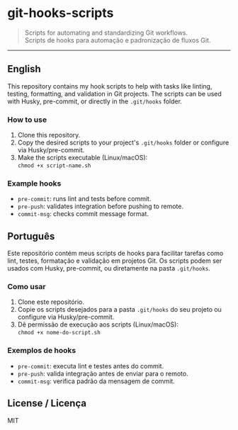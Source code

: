 # git-hooks-scripts

> Scripts for automating and standardizing Git workflows.  
> Scripts de hooks para automação e padronização de fluxos Git.

---

## English

This repository contains my hook scripts to help with tasks like linting, testing, formatting, and validation in Git projects. The scripts can be used with Husky, pre-commit, or directly in the `.git/hooks` folder.

### How to use

1. Clone this repository.
2. Copy the desired scripts to your project's `.git/hooks` folder or configure via Husky/pre-commit.
3. Make the scripts executable (Linux/macOS):  
   `chmod +x script-name.sh`

### Example hooks

- `pre-commit`: runs lint and tests before commit.
- `pre-push`: validates integration before pushing to remote.
- `commit-msg`: checks commit message format.

## Português

Este repositório contém meus scripts de hooks para facilitar tarefas como lint, testes, formatação e validação em projetos Git. Os scripts podem ser usados com Husky, pre-commit, ou diretamente na pasta `.git/hooks`.

### Como usar

1. Clone este repositório.
2. Copie os scripts desejados para a pasta `.git/hooks` do seu projeto ou configure via Husky/pre-commit.
3. Dê permissão de execução aos scripts (Linux/macOS):  
   `chmod +x nome-do-script.sh`

### Exemplos de hooks

- `pre-commit`: executa lint e testes antes do commit.
- `pre-push`: valida integração antes de enviar para o remoto.
- `commit-msg`: verifica padrão da mensagem de commit.

## License / Licença

MIT
